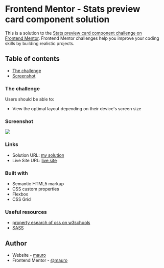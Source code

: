 # Frontend Mentor - Stats preview card component solution

This is a solution to the [Stats preview card component challenge on Frontend Mentor](https://www.frontendmentor.io/challenges/stats-preview-card-component-8JqbgoU62). Frontend Mentor challenges help you improve your coding skills by building realistic projects. 

## Table of contents

  - [The challenge](https://www.frontendmentor.io/challenges/stats-preview-card-component-8JqbgoU62)
  - [Screenshot](./screenshot.png)
  

### The challenge

Users should be able to:

- View the optimal layout depending on their device's screen size

### Screenshot

![](./screenshot.jpg)

### Links

- Solution URL: [my solution](https://github.com/leivamauro/preview-card-component)
- Live Site URL: [live site](https://your-live-site-url.com)

### Built with

- Semantic HTML5 markup
- CSS custom properties
- Flexbox
- CSS Grid


### Useful resources

- [property esearch of css on w3schools](https://www.w3schools.com/css/)
- [SASS](https://sass-lang.com/guide) 

## Author

- Website - [mauro](https://github.com/leivamauro)
- Frontend Mentor - [@mauro](https://www.frontendmentor.io/profile/leivamauro)

